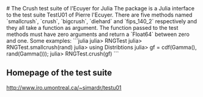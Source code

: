 <a name="banner"/>
# The Crush test suite of l'Ecuyer for Julia
The package is a Julia interface to the test suite TestU01 of Pierre l'Ecuyer. There are five methods named `smallcrush`, `crush`, `bigcrush`, `diehard` and `fips_140_2` respectively and they all take a function as argument. The function passed to the test methods must have zero arguments and return a `Float64` between zero and one. Some examples:
```julia
julia> RNGTest
julia> RNGTest.smallcrush(rand)
julia> using Distribtions
julia> gf = cdf(Gamma(), rand(Gamma()));
julia> RNGTest.crush(gf)
```

## Homepage of the test suite
http://www.iro.umontreal.ca/~simardr/testu01